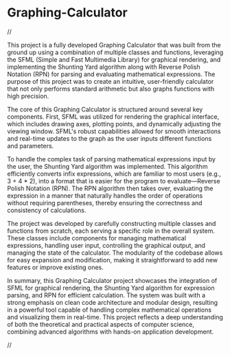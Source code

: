 # Graphing-Calculator

//

This project is a fully developed Graphing Calculator that was built from the ground up using a combination of multiple classes and functions, leveraging the SFML (Simple and Fast Multimedia Library) for graphical rendering, and implementing the Shunting Yard algorithm along with Reverse Polish Notation (RPN) for parsing and evaluating mathematical expressions. The purpose of this project was to create an intuitive, user-friendly calculator that not only performs standard arithmetic but also graphs functions with high precision.

The core of this Graphing Calculator is structured around several key components. First, SFML was utilized for rendering the graphical interface, which includes drawing axes, plotting points, and dynamically adjusting the viewing window. SFML's robust capabilities allowed for smooth interactions and real-time updates to the graph as the user inputs different functions and parameters.

To handle the complex task of parsing mathematical expressions input by the user, the Shunting Yard algorithm was implemented. This algorithm efficiently converts infix expressions, which are familiar to most users (e.g., 3 + 4 * 2), into a format that is easier for the program to evaluate—Reverse Polish Notation (RPN). The RPN algorithm then takes over, evaluating the expression in a manner that naturally handles the order of operations without requiring parentheses, thereby ensuring the correctness and consistency of calculations.

The project was developed by carefully constructing multiple classes and functions from scratch, each serving a specific role in the overall system. These classes include components for managing mathematical expressions, handling user input, controlling the graphical output, and managing the state of the calculator. The modularity of the codebase allows for easy expansion and modification, making it straightforward to add new features or improve existing ones.

In summary, this Graphing Calculator project showcases the integration of SFML for graphical rendering, the Shunting Yard algorithm for expression parsing, and RPN for efficient calculation. The system was built with a strong emphasis on clean code architecture and modular design, resulting in a powerful tool capable of handling complex mathematical operations and visualizing them in real-time. This project reflects a deep understanding of both the theoretical and practical aspects of computer science, combining advanced algorithms with hands-on application development.

//